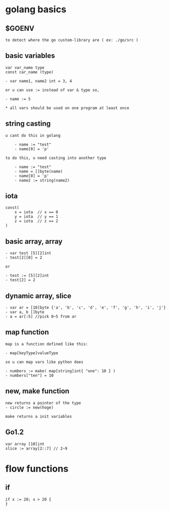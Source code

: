 # golang basics

## $GOENV
    to detect where the go custom-library are ( ex: ./go/src )

## basic variables
    var var_name type
    const car_name (type)

    - var name1, name2 int = 3, 4

    or u can use := instead of var & type so, 

    - name := 5

    * all vars should be used on one program at least once

## string casting
    u cant do this in golang
    
        - name := "test"
        - name[0] = 'p'

    to do this, u need casting into another type

        - name := "test"
        - name = []byte(name)
        - name[0] = 'p'
        - name2 := string(name2)

## iota
    const(
        x = iota  // x == 0
        y = iota  // y == 1
        z = iota  // z == 2
    )

## basic array, array 
    
    - var test [5][2]int
    - test[2][0] = 2

    or

    - test := [5][2]int
    - test[2] = 2

## dynamic array, slice

    - var ar = [10]byte {'a', 'b', 'c', 'd', 'e', 'f', 'g', 'h', 'i', 'j'}
    - var a, b []byte
    - a = ar[:5] //pick 0~5 from ar

## map function
    map is a function defined like this:
    
    - map[keyType]valueType
    
    so u can map vars like python does

    - numbers := make( map[string]int{ "one": 10 } )
    - numbers["ten"] = 10

## new, make function
    new returns a pointer of the type
    - circle := new(hoge)

    make returns a init variables

## Go1.2
    var array [10]int
    slice := array[2::7] // 2~9

# flow functions

## if
    if x := 20; x > 20 {
    }   